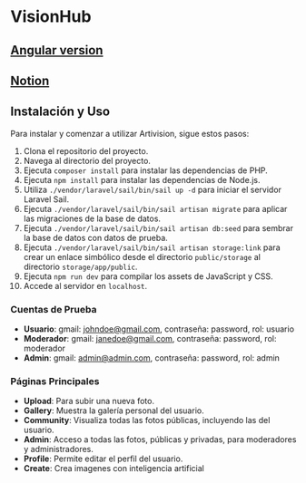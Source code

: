 # VisionHub

## [Angular version](https://github.com/r0zh/VisionHub-angular)

## [Notion](https://www.notion.so/Anteproyecto-ab2ea79e76064f66812afe1d15b711fb)

## Instalación y Uso

Para instalar y comenzar a utilizar Artivision, sigue estos pasos:

1.  Clona el repositorio del proyecto.
2.  Navega al directorio del proyecto.
3.  Ejecuta `composer install` para instalar las dependencias de PHP.
4.  Ejecuta `npm install` para instalar las dependencias de Node.js.
6.  Utiliza `./vendor/laravel/sail/bin/sail up -d` para iniciar el servidor Laravel Sail.
7.  Ejecuta `./vendor/laravel/sail/bin/sail artisan migrate` para aplicar las migraciones de la base de datos.
8.  Ejecuta `./vendor/laravel/sail/bin/sail artisan db:seed` para sembrar la base de datos con datos de prueba.
9.  Ejecuta `./vendor/laravel/sail/bin/sail artisan storage:link` para crear un enlace simbólico desde el directorio `public/storage` al directorio `storage/app/public`.
10.  Ejecuta `npm run dev` para compilar los assets de JavaScript y CSS.
11. Accede al servidor en `localhost`.

### Cuentas de Prueba

-   **Usuario**: gmail: [johndoe@gmail.com](mailto:johndoe@gmail.com), contraseña: password, rol: usuario
-   **Moderador**: gmail: [janedoe@gmail.com](mailto:janedoe@gmail.com), contraseña: password, rol: moderador
-   **Admin**: gmail: [admin@admin.com](mailto:admin@admin.com), contraseña: password, rol: admin

### Páginas Principales

-   **Upload**: Para subir una nueva foto.
-   **Gallery**: Muestra la galería personal del usuario.
-   **Community**: Visualiza todas las fotos públicas, incluyendo las del usuario.
-   **Admin**: Acceso a todas las fotos, públicas y privadas, para moderadores y administradores.
-   **Profile**: Permite editar el perfil del usuario.
-   **Create**: Crea imagenes con inteligencia artificial
